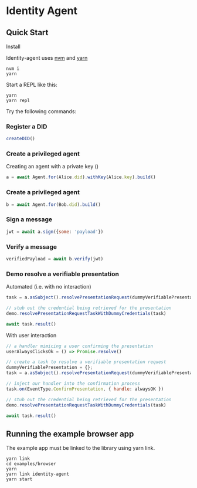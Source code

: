 # Identity Agent

## Quick Start

Install

Identity-agent uses [nvm](https://github.com/nvm-sh/nvm) and [yarn](https://yarnpkg.com/)
```shell
nvm i
yarn
```

Start a REPL like this:

```shell
yarn
yarn repl
```

Try the following commands:

### Register a DID
```js
createDID()
```

### Create a privileged agent
Creating an agent with a private key ()
```js
a = await Agent.for(Alice.did).withKey(Alice.key).build()
```

### Create a privileged agent
```js
b = await Agent.for(Bob.did).build()
```

### Sign a message
```js
jwt = await a.sign({some: 'payload'})
```

### Verify a message
```js
verifiedPayload = await b.verify(jwt)
```

### Demo resolve a verifiable presentation

Automated (i.e. with no interaction)
```js
task = a.asSubject().resolvePresentationRequest(dummyVerifiablePresentation)

// stub out the credential being retrieved for the presentation
demo.resolvePresentationRequestTaskWithDummyCredentials(task)

await task.result()
```


With user interaction

```js
// a handler mimicing a user confirming the presentation 
userAlwaysClicksOk = () => Promise.resolve()

// create a task to resolve a verifiable presentation request
dummyVerifiablePresentation = {};
task = a.asSubject().resolvePresentationRequest(dummyVerifiablePresentation)

// inject our handler into the confirmation process 
task.on(EventType.ConfirmPresentation, { handle: alwaysOK })

// stub out the credential being retrieved for the presentation
demo.resolvePresentationRequestTaskWithDummyCredentials(task)

await task.result()
```


## Running the example browser app

The example app must be linked to the library using yarn link.

```shell
yarn link
cd examples/browser
yarn
yarn link identity-agent
yarn start
```
